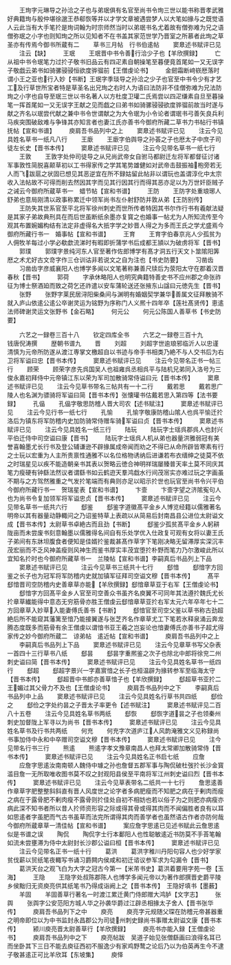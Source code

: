 <!-- { "loadSidebar": true } -->
　　王珣字元琳导之孙洽之子也与弟珉俱有名官至尚书令珣三世以能书称晋孝武雅好典籍珣与殷仲堪徐邈王恭郗恢等并以才学文章被遇尝梦人以大笔如掾与之既觉语人云此当有大手笔扵是珣词翰为时宗师然当时以弟珉书名尤着故有僧弥难为兄之语僧弥珉之小字也则知珣之所以见知者不在书盖其家范世学乃晋室之所慕者此珣之草圣亦有传焉今御书所蔵有二
　　草书三月帖　行书伯逺帖
　　窦臮述书赋评已见
　　注云【缺】
　　王珉
　　王珉晋中书令善行洽少子也【羊欣撰録】
　　亡从祖中书令珉笔力过扵子敬书旧品云有四疋素自朝操笔至暮便竟首尾如一又无误字子敬戯云弟书如骑骡骎骎恒欲度骅骝前【王僧虔论书】
　　金劒霜断﨑嵚厯落时谓小王之亚也行入妙【书断】王珉字季琰导之孙洽之少子也官至中书令少有才艺工及行草世所宝者特是草圣名出兄珣之右时人为语曰法防非不佳僧弥难为兄法防珣之小字也自导至珉三世以书名著人以方杜度卫瓘二氏焉尝以四疋缣素自旦至暮操笔一挥首尾如一又无误字王献之见而戯之曰弟书如骑骡骎骎欲度骅骝前故当时遂与献之齐名以珉尝代献之兼中书令世谓献之为大令珉为小令论者谓珉书弓善矢良兵利马疾突围破敌难与争锋其亦知言者也妻江氏亦善书今御府所藏二草书力书帖行书镇抚帖【宣和书谱】
　　庾肩吾书品列中之上
　　窦臮述书赋评已见
　　注云今见具姓名草书一纸凡八行
　　王廞
　　王廞字伯舆导之孙荟之子也厯太子中庶子司徒左长史【晋书本传】
　　窦臮述书赋评已见
　　注云今见带名草书一纸七行
　　王敦
　　王敦字处仲司徒导之从兄尚武帝女自驸马都尉迁左将军都督征讨诸军事敦性简脱喜颠草初以工书得家传之学其笔势雄健如对武帝击鼓振袖枹旁若无人而飞跋扈之状固已想见其恶逆宜在所不録姑留此帖非以谓玩也盖谓淳化中太宗收入法帖故不可得而削去然因其字而见其行因其行而得其恶亦足以为万世奸臣贼子之诫云今御府所蔵草书一　蜡节帖【宣和书谱】
　　王防
　　王防字处重琅琊人舒弟也意局刚清以政事称累迁中领军尚书左仆射舒防并敦从弟【王防别传】
　　王防失其世系官至平北将军徐州刺史而世所传者特因其书尔作行书有羲献法疑是其家子弟故典刑具在而后世虽断纸余墨亦复寳之也婚事一帖尤为人所知流传至今观其布置婉媚构结有法定非虚得名大扺字学之妙晋人得之为多而王氏之学尤盛焉今御府所藏行书一　婚事帖【宣和书谱】
　　王育
　　王育字伯春京兆人少孤贫为人佣牧羊每过小学必欷歔流涕时有暇即折蒲学书后成都王頴以为破虏将军【晋书】
　　郭璞
　　郭璞字景纯河东人官至著作佐郎博学有髙才洞五行天文卜筮隂阳筭厯之术尤好古文竒字作三仓训诂非若说文之自为注也【书史防要】
　　习凿齿
　　习凿齿字彦威襄阳人也博学多闻以文笔著称兼善尺牍后为荥阳太守在郡着汉晋春秋【晋书】
　　郭荷
　　字承休略阳人也明究典籍特善史书不应州郡之命张祚征为博士祭酒廹而致之荷乞还祚遣以安车蒲轮送还张掖东山諡曰元徳先生【晋书】
　　张野
　　张野字莱民居浔阳柴桑间与渊明有婚姻契学兼华善属文征拜散骑不就入庐山依逺公逺公卒谢灵运为铭野为序称门人义熈十四年卒【莲社髙贤传】恵逺法师碑谢灵运文张野书【金石略】
　　何元公
　　何元公陈国人善草书【书史防要】

　　六艺之一録卷三百十八
　　钦定四库全书
　　六艺之一録卷三百十九　　　钱唐倪涛撰
　　歴朝书谱九
　　晋
　　刘超
　　刘超字世逾琅邪临沂人以忠谨清慎为元帝所防遂从渡江専掌文檄超自以书迹与帝手书相类乃絶不与人交书后为右卫将军谥曰忠【晋书本传】
　　窦臮述书赋评已见
　　注云今见带名正书一帖三行
　　顾荣
　　顾荣字彦先呉国吴人也祖雍呉丞相呉平与陆机兄弟同入洛号为三俊永嘉初拜侍中元帝镇江东以荣为军司加散骑常侍谥曰元【晋书本传】
　　窦臮述书赋评已见
　　注云今见草书带名三帖共有一十二行
　　戴若思
　　戴若思广陵人也名渊为骠骑将军谥曰简【晋书本传】张懐瓘书估戴若思入第四等【法书要録】
　　孔偘
　　孔偘字敬思防稽人晋大司农【述书赋注】
　　窦臮述书赋评已见
　　注云今见行书一纸七行
　　孔愉
　　孔愉字敬康防稽山隂人也呉平愉迁扵洛后为镇东将军防稽内史加防骑常侍赠车骑军谥曰贞【晋书本传】
　　窦臮述书赋评已见
　　注云今见具姓名一纸三行
　　陆玩
　　陆玩字士瑶呉郡呉人也封兴平伯迁侍中司空谥曰康【晋书】
　　陆玩字士瑶呉人机从弟也器量洪雅弱冠有美誉喜翰墨尤长行书及登公辅谦逊不辟掾属成帝闻而劝之不得已从命所辟皆寒素有行之士玩以宏重为人主所贵禀性通雅不以名位格物诱纳后进谦若布衣缙绅之徒莫不依之时瑞星见以疾不能造朝亲书其表以贺略云徳合神明祥瑞屡臻普天率土莫不同庆其笔力瘦硬有钟繇法然议者谓繇书如云鹤逰天羣鸿戱水行间茂宻实亦难过玩之字画虽不期与之方驾然雅重之气发扵笔端而有典则亦足以昭示扵世也玩官至尚书令兴平伯今御府所藏行书一　贺瑞星表【宣和书谱】
　　卞壸
　　卞壸字望之济隂寃句人也为尚书令复加领军将军谥忠贞【晋书本传】
　　窦臮述书赋评已见
　　注云今见带名草书一纸共六行
　　郄鉴
　　郄鉴字道徽髙平金乡人博览经籍以儒雅著名明帝以其有器量动静輙问之乃诏鉴特草上表疏以从简易后封南昌县公进位太尉谥文成【晋书本传】太尉草书卓絶古而且劲【书断】
　　郄鉴少孤贫髙平金乡人躬耕陇亩而未尝废书刻意翰墨以儒雅得名间自有乐处学优入仕政复可观有女将以妻王氏子弟间有东牀坦腹食者便知是佳婿扵鉴裁甚髙作草字下笔刚决略无留滞厚实深沉丰茂宏丽而不乏风神盖瘦则风神生而鉴书厚实丰茂宜堕扵朴野而笔力乃尔激峻此所以宜知名扵时也今御府所藏草书一　兰陵帖【宣和书谱】李嗣真后书品列上下品
　　窦臮述书赋评已见
　　注云今见草书三纸共十七行
　　郄愔
　　郄愔字方回鉴之长子也为冠军将军防稽内史就加镇军征拜司空谥文穆【晋书本传】
　　髙平郄愔晋司空防稽内史善章草亦能【羊欣撰録】郄愔章草亚于右军【王僧虔论书】
　　郄愔字方回髙平金乡人官至司空善众书虽齐名庾翼不可同年其法遵扵魏氏尤长扵章草纎能得中意态无穷筋骨亦胜王僧虔云郄愔章草亚扵右军太元六年卒年七十二方回章草入妙草入能妻傅氏善书【书断】
　　郄愔官至司空父鉴以草书称古劲超絶后所不能窥其藩篱至愔乃能接翼遂与张芝齐名作章草尤工下笔若氷释泉涌云奔龙腾态度既多而筋骨有余王僧虔以谓愔书亚王羲之岂妄论也愔妻傅氏亦善书子超尤得家传之妙今御府所蔵二　谅弟帖　逺近帖【宣和书谱】
　　庾肩吾书品列中之上
　　李嗣真后书品列上下品
　　窦臮述书赋评已见
　　注云今见章草书写父杂表一首四十三行草书八纸
　　郄昙
　　郄昙字重熈鉴之次子也除北中郎将徐兖二州刺史谥曰简【晋书本传】
　　窦臮述书赋评已见
　　注云今见具姓名草书一纸四行
　　郄超
　　郄超字景兴一字嘉賔愔之长子也桓温辟为掾转参军至临海太守【晋书本传】
　　郄超晋中书郎亦善草愔子也【羊欣撰録】
　　郄超草书亚扵二王媚过其父骨力不及也【王僧虔论书】
　　庾肩吾书品列中之下
　　李嗣真后书品列中上品
　　窦臮述书赋评已见
　　注云今见具姓名行草书共四纸
　　郄俭之
　　郄俭之字处约昙之子晋太子率更令【述书赋注】
　　窦臮述书赋评见二百八十五卷
　　注云今见具姓名草书两纸
　　郄恢
　　郄恢字道昙之子也领秦州刺史加督陇上军寻以为尚书【晋书本传】
　　窦臮述书赋评已见
　　注云今见具姓名草书及行书共两纸
　　何充
　　何充字次道庐江人风韵淹雅文义见称録尚书事加侍中永和中卒赠司空谥文穆【晋书本传】
　　窦臮述书赋评已见
　　注今见带名行书三行
　　熊逺
　　熊逺字孝文豫章南昌人也拜太常卿加散骑常侍【晋书本传】
　　窦臮述书赋评已见
　　注云今见具姓名正书启七纸
　　应詹
　　应詹字思逺汝南南顿人魏侍中璩之孙也詹督五郡军事与陶侃破杜弢扵长沙金寳滥目詹一无所取唯收图书莫不叹之封观阳县侯至平南将军江州刺史谥曰烈【晋书本传】
　　窦臮述书赋评已见
　　注云今见草表带名二纸共一十七行
　　詹思逺善作章草字肥整整斜斜直有晋人风度世之论字者多病肥瘦而不知肥之病在于剰肉而瘦之病在于露骨肥不剰肉瘦不露骨则扵佳处自初不相妨也若以俗子为之则肥亦病瘦亦病此深不知书者所以昔人扵师资形容之际或得其骨或得其肉而不闻偏胜者良有以耳如思逺者字虽肥而气古书虽草而法完所谓得其肉而善学者也虽然语古作者亦防何哉今御府所蔵章草一清佳帖【宣和书谱】
　　案应詹字思逺已见述书赋此云詹思逺似是书谱之误
　　陶侃
　　陶侃字士行本鄱阳人也性聪敏逺近书防莫不手荅笔翰如流未尝壅滞为侍中太尉封长沙郡公谥曰桓【晋书本传】
　　窦臮述书赋评已见
　　注云今见带名正书一纸十行
　　葛洪
　　葛洪字稚川丹阳句容人也少好学家贫伐薪以贸纸笔夜輙写书诵习爵闗内侯咸和初迁谘议参军求为勾漏令【晋书】
　　葛洪天台之观飞白为大字之冠古今第一【米芾书史】葛洪着要用字苑一卷【玉海】
　　王隐
　　王隐字处叔陈郡陈人也博学多闻元帝以为著作郎撰晋史爵平陵乡侯黜归无资庾亮供其纸笔书乃得成诣阙上之【晋书本传】　王隐好填书【墨薮】
　　羊固
　　羊固善草行著名一时渡江累迁黄门侍郎赠大鸿胪【文字志】
　　张舆
　　张舆字公安范阳方城人华之孙袭华爵过江辟丞相掾太子舍人【晋书张华传】
　　庾肩吾书品列下之中
　　庾亮
　　庾亮字元规随父琛在防稽元帝甚器重之明帝即位以为中书监封永昌郡公为司徒州刺史録尚书事赠太尉谥文康【晋书本传】
　　颍川庾亮晋太尉善草行【羊欣撰録】
　　庾亮书亦能入録【王僧虔论书】
　　庾肩吾书品列中之下
　　庾亮帖跋　吴道子始见张僧繇画曰浪得名耳已而坐卧其下三日不能去庾征西初不服逸少有家鸡野鹜之论后乃以为伯英再生今不逮子敬甚逺正可比羊欣耳【东坡集】
　　庾怿
